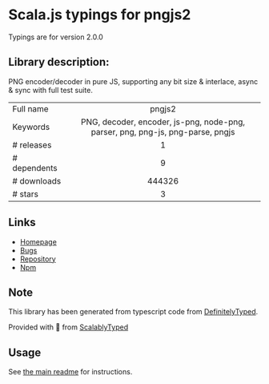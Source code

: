 
# Scala.js typings for pngjs2

Typings are for version 2.0.0

## Library description:
PNG encoder/decoder in pure JS, supporting any bit size & interlace, async & sync with full test suite.

|                    |                 |
| ------------------ | :-------------: |
| Full name          | pngjs2 |
| Keywords           | PNG, decoder, encoder, js-png, node-png, parser, png, png-js, png-parse, pngjs |
| # releases         | 1 |
| # dependents       | 9 |
| # downloads        | 444326 |
| # stars            | 3 |

## Links
- [Homepage](https://github.com/lukeapage/pngjs2)
- [Bugs](https://github.com/lukeapage/pngjs2/issues)
- [Repository](https://github.com/lukeapage/pngjs2)
- [Npm](https://www.npmjs.com/package/pngjs2)
    


## Note
This library has been generated from typescript code from [DefinitelyTyped](https://definitelytyped.org).

Provided with :purple_heart: from [ScalablyTyped](https://github.com/oyvindberg/ScalablyTyped)

## Usage
See [the main readme](../../readme.md) for instructions.


